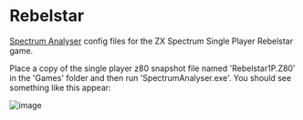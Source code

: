 # Rebelstar

[Spectrum Analyser](https://colourclash.co.uk/spectrum-analyser/) config files for the ZX Spectrum Single Player Rebelstar game.

Place a copy of the single player z80 snapshot file named 'Rebelstar1P.Z80' in the 'Games' folder and then run 'SpectrumAnalyser.exe'.
You should see something like this appear:

![image](https://github.com/Arlorean/Rebelstar/assets/1547800/b0899b5e-1f89-44ca-83e5-3c294776840b)


